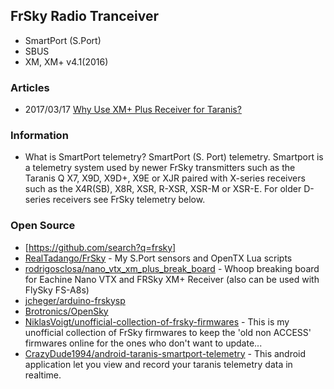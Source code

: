 ## FrSky Radio Tranceiver
- SmartPort (S.Port) 
- SBUS
- XM, XM+ v4.1(2016)



### Articles
- 2017/03/17 [Why Use XM+ Plus Receiver for Taranis?](https://oscarliang.com/frsky-xm-plus-rx/)


### Information
- What is SmartPort telemetry?
SmartPort (S. Port) telemetry. Smartport is a telemetry system used by newer FrSky transmitters such as the Taranis Q X7, X9D, X9D+, X9E or XJR paired with X-series receivers such as the X4R(SB), X8R, XSR, R-XSR, XSR-M or XSR-E. For older D-series receivers see FrSky telemetry below.



### Open Source
- [https://github.com/search?q=frsky]
- [RealTadango/FrSky](https://github.com/RealTadango/FrSky) - My S.Port sensors and OpenTX Lua scripts
- [rodrigosclosa/nano_vtx_xm_plus_break_board](https://github.com/rodrigosclosa/nano_vtx_xm_plus_break_board) - Whoop breaking board for Eachine Nano VTX and FRSky XM+ Receiver (also can be used with FlySky FS-A8s)
- [jcheger/arduino-frskysp](https://github.com/jcheger/arduino-frskysp)
- [Brotronics/OpenSky](https://github.com/Brotronics/OpenSky)
- [NiklasVoigt/unofficial-collection-of-frsky-firmwares](https://github.com/NiklasVoigt/unofficial-collection-of-frsky-firmwares) - This is my unofficial collection of FrSky firmwares to keep the 'old non ACCESS' firmwares online for the ones who don't want to update...
- [CrazyDude1994/android-taranis-smartport-telemetry](https://github.com/CrazyDude1994/android-taranis-smartport-telemetry) - This android application let you view and record your taranis telemetry data in realtime.
